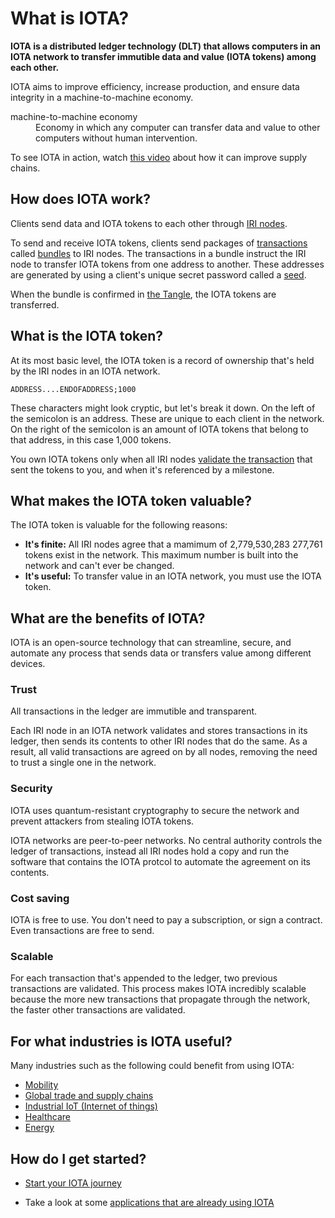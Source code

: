 # What is IOTA?

**IOTA is a distributed ledger technology (DLT) that allows computers in an IOTA network to transfer immutible data and value (IOTA tokens) among each other.**

IOTA aims to improve efficiency, increase production, and ensure data integrity in a machine-to-machine economy.

<dl><dt>machine-to-machine economy</dt><dd>Economy in which any computer can transfer data and value to other computers without human intervention.</dd></dl>

To see IOTA in action, watch [this video](https://www.youtube.com/embed/Gr-LstcDcAw) about how it can improve supply chains.

## How does IOTA work?

Clients send data and IOTA tokens to each other through [IRI nodes](../introduction/what-is-an-iri-node.md).

To send and receive IOTA tokens, clients send packages of [transactions](../introduction/what-is-a-transaction.md) called [bundles](../introduction/what-is-a-bundle.md) to IRI nodes. The transactions in a bundle instruct the IRI node to transfer IOTA tokens from one address to another. These addresses are generated by using a client's unique secret password called a [seed](../introduction/what-is-a-seed.md).

When the bundle is confirmed in [the Tangle](../introduction/what-is-the-tangle.md), the IOTA tokens are transferred.

## What is the IOTA token?

At its most basic level, the IOTA token is a record of ownership that's held by the IRI nodes in an IOTA network.

    ADDRESS....ENDOFADDRESS;1000

These characters might look cryptic, but let's break it down. On the left of the semicolon is an address. These are unique to each client in the network. On the right of the semicolon is an amount of IOTA tokens that belong to that address, in this case 1,000 tokens.

You own IOTA tokens only when all IRI nodes [validate the transaction](root://iri/0.1/concepts/transaction-validation.md) that sent the tokens to you, and when it's referenced by a milestone.

## What makes the IOTA token valuable?

The IOTA token is valuable for the following reasons:

* **It's finite:** All IRI nodes agree that a mamimum of 2,779,530,283 277,761 tokens exist in the network. This maximum number is built into the network and can't ever be changed.
* **It's useful:** To transfer value in an IOTA network, you must use the IOTA token. 

## What are the benefits of IOTA?

IOTA is an open-source technology that can streamline, secure, and automate any process that sends data or transfers value among different devices.

### Trust

All transactions in the ledger are immutible and transparent.

Each IRI node in an IOTA network validates and stores transactions in its ledger, then sends its contents to other IRI nodes that do the same. As a result, all valid transactions are agreed on by all nodes, removing the need to trust a single one in the network.

### Security

IOTA uses quantum-resistant cryptography to secure the network and prevent attackers from stealing IOTA tokens.

IOTA networks are peer-to-peer networks. No central authority controls the ledger of transactions, instead all IRI nodes hold a copy and run the software that contains the IOTA protcol to automate the agreement on its contents.

### Cost saving

IOTA is free to use. You don't need to pay a subscription, or sign a contract. Even transactions are free to send.

### Scalable

For each transaction that's appended to the ledger, two previous transactions are validated. This process makes IOTA incredibly scalable because the more new transactions that propagate through the network, the faster other transactions are validated.

## For what industries is IOTA useful?
Many industries such as the following could benefit from using IOTA:

* [Mobility](https://www.iota.org/verticals/mobility-automotive)
* [Global trade and supply chains](https://www.iota.org/verticals/global-trade-supply-chains)
* [Industrial IoT (Internet of things)](https://www.iota.org/verticals/industrial-iot)
* [Healthcare](https://www.iota.org/verticals/ehealth)
* [Energy](https://www.iota.org/verticals/smart-energy)


## How do I get started?

* [Start your IOTA journey](../tutorials/first-steps.md)

* Take a look at some [applications that are already using IOTA](../references/use-cases.md)
